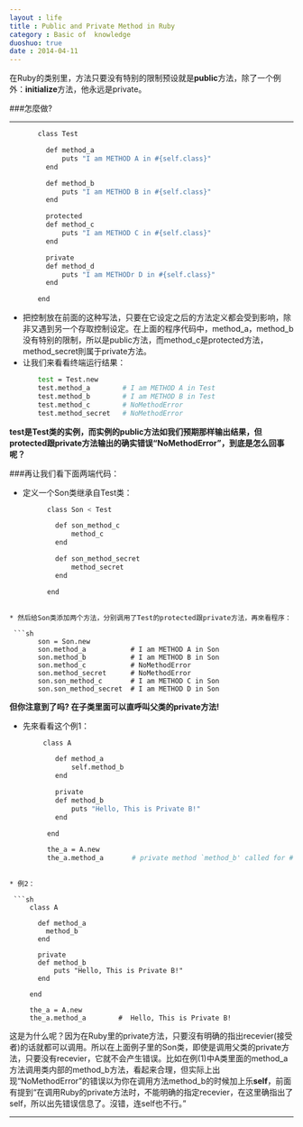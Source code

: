 ```yaml
---
layout : life
title : Public and Private Method in Ruby
category : Basic of  knowledge
duoshuo: true
date : 2014-04-11
---
```

>
在Ruby的类别里，方法只要没有特别的限制预设就是**public**方法，除了一个例外：**initialize**方法，他永远是private。

<!-- more -->

###怎麼做?
******

 ```sh
        class Test

          def method_a
              puts "I am METHOD A in #{self.class}"
          end

          def method_b
              puts "I am METHOD B in #{self.class}"
          end

          protected
          def method_c
              puts "I am METHOD C in #{self.class}"
          end

          private
          def method_d
              puts "I am METHODr D in #{self.class}"
          end

        end
 ```

 >
* 把控制放在前面的这种写法，只要在它设定之后的方法定义都会受到影响，除非又遇到另一个存取控制设定。在上面的程序代码中，method_a，method_b没有特别的限制，所以是public方法，而method_c是protected方法，method_secret則属于private方法。
 * 让我们来看看终端运行结果：

 ```sh
        test = Test.new
        test.method_a        # I am METHOD A in Test
        test.method_b        # I am METHOD B in Test
        test.method_c        # NoMethodError
        test.method_secret   # NoMethodError
 ```


 **test是Test类的实例，而实例的public方法如我们预期那样输出结果，但protected跟private方法输出的确实错误“NoMethodError”，到底是怎么回事呢？**


###再让我们看下面两端代码：

* 定义一个Son类继承自Test类：

  ```sh
        class Son < Test

          def son_method_c
              method_c
          end

          def son_method_secret
              method_secret
          end

        end
 ```

* 然后给Son类添加两个方法，分别调用了Test的protected跟private方法，再來看程序：

  ```sh
        son = Son.new
        son.method_a           # I am METHOD A in Son
        son.method_b           # I am METHOD B in Son
        son.method_c           # NoMethodError
        son.method_secret      # NoMethodError
        son.son_method_c       # I am METHOD C in Son
        son.son_method_secret  # I am METHOD D in Son
 ```

>
**但你注意到了吗? 在子类里面可以直呼叫父类的private方法!**

* 先來看看这个例1：

  ```sh
       class A

          def method_a
              self.method_b
          end

          private
          def method_b
              puts "Hello, This is Private B!"
          end

        end

        the_a = A.new
        the_a.method_a       # private method `method_b' called for #<A:0x832778(NoMethodError)
 ```

 * 例2：

  ```sh
      class A

        def method_a
          method_b
        end

        private
        def method_b
            puts "Hello, This is Private B!"
        end

      end

      the_a = A.new
      the_a.method_a        #  Hello, This is Private B!
 ```

 >
这是为什么呢？因为在Ruby里的private方法，只要沒有明确的指出recevier(接受者)的话就都可以调用。所以在上面例子里的Son类，即使是调用父类的private方法，只要没有recevier，它就不会产生错误。比如在例(1)中A类里面的method_a方法调用类内部的method_b方法，看起来合理，但实际上出现“NoMethodError”的错误以为你在调用方法method_b的时候加上乐**self**，前面有提到“在调用Ruby的private方法时，不能明确的指定recevier，在这里确指出了self，所以出先错误信息了。沒错，连self也不行。”

******


